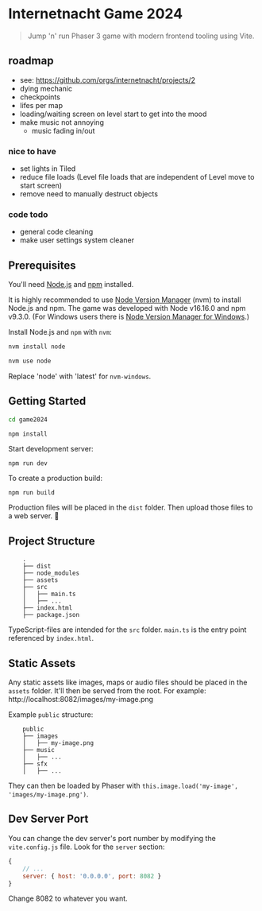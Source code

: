 # Internetnacht Game 2024

> Jump 'n' run Phaser 3 game with modern frontend tooling using Vite.

## roadmap
 * see: https://github.com/orgs/internetnacht/projects/2
 * dying mechanic
  * checkpoints
  * lifes per map
 * loading/waiting screen on level start to get into the mood
 * make music not annoying
   * music fading in/out

### nice to have
 * set lights in Tiled
 * reduce file loads (Level file loads that are independent of Level move to start screen)
 * remove need to manually destruct objects

### code todo
 * general code cleaning
 * make user settings system cleaner

## Prerequisites

You'll need [Node.js](https://nodejs.org/en/) and [npm](https://www.npmjs.com/) installed.

It is highly recommended to use [Node Version Manager](https://github.com/nvm-sh/nvm) (nvm) to install Node.js and npm.
The game was developed with Node v16.16.0 and npm v9.3.0.
(For Windows users there is [Node Version Manager for Windows](https://github.com/coreybutler/nvm-windows).)

Install Node.js and `npm` with `nvm`:

```bash
nvm install node

nvm use node
```

Replace 'node' with 'latest' for `nvm-windows`.

## Getting Started

```bash
cd game2024

npm install
```

Start development server:

```
npm run dev
```

To create a production build:

```
npm run build
```

Production files will be placed in the `dist` folder. Then upload those files to a web server. 🎉

## Project Structure

```
    .
    ├── dist
    ├── node_modules
    ├── assets
    ├── src
    │   ├── main.ts
    │   ├── ...
	├── index.html
    ├── package.json
```

TypeScript-files are intended for the `src` folder. `main.ts` is the entry point referenced by `index.html`.

## Static Assets

Any static assets like images, maps or audio files should be placed in the `assets` folder.
It'll then be served from the root. For example: http://localhost:8082/images/my-image.png

Example `public` structure:

```
    public
    ├── images
    │   ├── my-image.png
    ├── music
    │   ├── ...
    ├── sfx
    │   ├── ...
```

They can then be loaded by Phaser with `this.image.load('my-image', 'images/my-image.png')`.

## Dev Server Port

You can change the dev server's port number by modifying the `vite.config.js` file. Look for the `server` section:

```js
{
	// ...
	server: { host: '0.0.0.0', port: 8082 }
}
```

Change 8082 to whatever you want.
